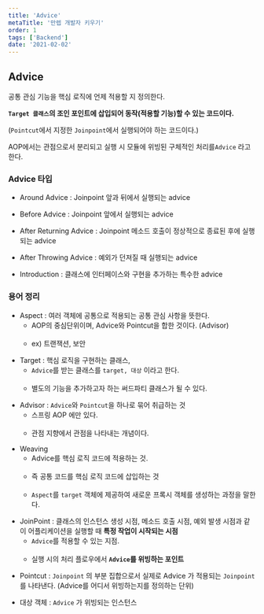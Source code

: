 ```yaml
---
title: 'Advice'
metaTitle: '만렙 개발자 키우기'
order: 1
tags: ['Backend']
date: '2021-02-02'
---
```


## Advice

공통 관심 기능을 핵심 로직에 언제 적용할 지 정의한다.

**`Target 클래스`의 조인 포인트에 삽입되어 동작(적용할 기능)할 수 있는 코드이다.**

(`Pointcut`에서 지정한 `Joinpoint`에서 실행되어야 하는 코드이다.)

AOP에서는 관점으로서 분리되고 실행 시 모듈에 위빙된 구체적인 처리를`Advice` 라고 한다.

### Advice 타입

- Around Advice : Joinpoint 앞과 뒤에서 실행되는 advice

* Before Advice : Joinpoint 앞에서 실행되는 advice

- After Returning Advice : Joinpoint 메소드 호출이 정상적으로 종료된 후에 실행되는 advice

* After Throwing Advice : 예외가 던져질 때 실행되는 advice

- Introduction : 클래스에 인터페이스와 구현을 추가하는 특수한 advice

### 용어 정리

- Aspect : 여러 객체에 공통으로 적용되는 공통 관심 사항을 뜻한다.
  - AOP의 중심단위이며, Advice와 Pointcut을 합한 것이다. (Advisor) <br/> <br/>
  - ex) 트랜잭션, 보안<br/>

* Target : 핵심 로직을 구현하는 클래스,
  - `Advice`를 받는 클래스를 `target, 대상` 이라고 한다. <br/> <br/>
  - 별도의 기능을 추가하고자 하는 써드파티 클래스가 될 수 있다. <br/>

- Advisor : `Advice`와 `Pointcut`을 하나로 묶어 취급하는 것
  - 스프링 AOP 에만 있다. <br/> <br/>
  - 관점 지향에서 관점을 나타내는 개념이다.<br/>

* Weaving
  - Advice를 핵심 로직 코드에 적용하는 것. <br/> <br/>
  - 즉 공통 코드를 핵심 로직 코드에 삽입하는 것 <br/> <br/>
  - `Aspect`를 `target` 객체에 제공하여 새로운 프록시 객체를 생성하는 과정을 말한다.

- JoinPoint : 클래스의 인스턴스 생성 시점, 메소드 호출 시점, 예외 발생 시점과 같이 어플리케이션을 실행할 때 **특정 작업이 시작되는 시점**
  - `Advice`를 적용할 수 있는 지점. <br/> <br/>
  - 실행 시의 처리 플로우에서 **`Advice`를 위빙하는 포인트** <br/>

* Pointcut : `Joinpoint` 의 부분 집합으로서 실제로 Advice 가 적용되는 `Joinpoint` 를 나타낸다. (Advice를 어디서 위빙하는지를 정의하는 단위)

- 대상 객체 : `Advice` 가 위빙되는 인스턴스
